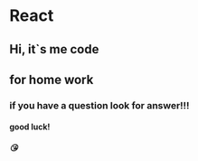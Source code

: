 # React
## Hi, it`s me code
## for home work
### if you have a question look for answer!!!
#### good luck!
##### 😘

